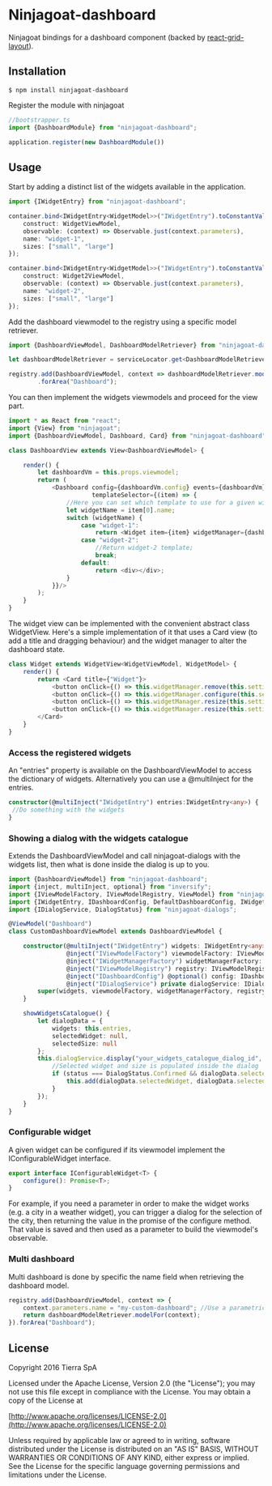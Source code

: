 # Ninjagoat-dashboard

Ninjagoat bindings for a dashboard component (backed by [react-grid-layout](https://github.com/STRML/react-grid-layout)).

## Installation

`
$ npm install ninjagoat-dashboard
`

Register the module with ninjagoat

```typescript
//bootstrapper.ts
import {DashboardModule} from "ninjagoat-dashboard";

application.register(new DashboardModule())
```

## Usage

Start by adding a distinct list of the widgets available in the application.
```typescript
import {IWidgetEntry} from "ninjagoat-dashboard";

container.bind<IWidgetEntry<WidgetModel>>("IWidgetEntry").toConstantValue({
    construct: WidgetViewModel,
    observable: (context) => Observable.just(context.parameters),
    name: "widget-1",
    sizes: ["small", "large"]
});

container.bind<IWidgetEntry<WidgetModel>>("IWidgetEntry").toConstantValue({
    construct: Widget2ViewModel,
    observable: (context) => Observable.just(context.parameters),
    name: "widget-2",
    sizes: ["small", "large"]
});
```

Add the dashboard viewmodel to the registry using a specific model retriever.

```typescript
import {DashboardViewModel, DashboardModelRetriever} from "ninjagoat-dashboard";

let dashboardModelRetriever = serviceLocator.get<DashboardModelRetriever>("DashboardModelRetriever");

registry.add(DashboardViewModel, context => dashboardModelRetriever.modelFor(context))
        .forArea("Dashboard");
```

You can then implement the widgets viewmodels and proceed for the view part.

```typescript
import * as React from "react";
import {View} from "ninjagoat";
import {DashboardViewModel, Dashboard, Card} from "ninjagoat-dashboard";

class DashboardView extends View<DashboardViewModel> {

    render() {
        let dashboardVm = this.props.viewmodel;
        return (
            <Dashboard config={dashboardVm.config} events={dashboardVm} widgets={dashboardVm.widgets}
                       templateSelector={(item) => {
                //Here you can set which template to use for a given widget
                let widgetName = item[0].name;
                switch (widgetName) {
                    case "widget-1":
                        return <Widget item={item} widgetManager={dashboardVm} />;
                    case "widget-2":
                        //Return widget-2 template;
                        break;
                    default:
                        return <div></div>;
                }
            }}/>
        );
    }
}
```

The widget view can be implemented with the convenient abstract class WidgetView. Here's a simple implementation of it that uses a Card view (to add a title and dragging behaviour) and the widget manager to alter the dashboard state.
```typescript
class Widget extends WidgetView<WidgetViewModel, WidgetModel> {
    render() {
        return <Card title={"Widget"}>
            <button onClick={() => this.widgetManager.remove(this.settings.id)}>Close</button>
            <button onClick={() => this.widgetManager.configure(this.settings.id)}>Configure</button>
            <button onClick={() => this.widgetManager.resize(this.settings.id, "large")}>Make large</button>
            <button onClick={() => this.widgetManager.resize(this.settings.id, "small")}>Make small</button>
        </Card>
    }
}
```

### Access the registered widgets

An "entries" property is available on the DashboardViewModel to access the dictionary of widgets.
Alternatively you can use a @multiInject for the entries.

```typescript
constructor(@multiInject("IWidgetEntry") entries:IWidgetEntry<any>) {
 //Do something with the widgets   
}
```

### Showing a dialog with the widgets catalogue

Extends the DashboardViewModel and call ninjagoat-dialogs with the widgets list, then what is done inside the dialog is up to you.

```typescript
import {DashboardViewModel} from "ninjagoat-dashboard";
import {inject, multiInject, optional} from "inversify";
import {IViewModelFactory, IViewModelRegistry, ViewModel} from "ninjagoat";
import {IWidgetEntry, IDashboardConfig, DefaultDashboardConfig, IWidgetManagerFactory} from "ninjagoat-dashboard";
import {IDialogService, DialogStatus} from "ninjagoat-dialogs";

@ViewModel("Dashboard")
class CustomDashboardViewModel extends DashboardViewModel {

    constructor(@multiInject("IWidgetEntry") widgets: IWidgetEntry<any>[],
                @inject("IViewModelFactory") viewmodelFactory: IViewModelFactory,
                @inject("IWidgetManagerFactory") widgetManagerFactory: IWidgetManagerFactory,
                @inject("IViewModelRegistry") registry: IViewModelRegistry,
                @inject("IDashboardConfig") @optional() config: IDashboardConfig = new DefaultDashboardConfig(),
                @inject("IDialogService") private dialogService: IDialogService,) {
        super(widgets, viewmodelFactory, widgetManagerFactory, registry, config);
    }

    showWidgetsCatalogue() {
        let dialogData = {
            widgets: this.entries,
            selectedWidget: null,
            selectedSize: null
        };
        this.dialogService.display("your_widgets_catalogue_dialog_id", dialogData, null).then((status: DialogStatus) => {
            //Selected widget and size is populated inside the dialog
            if (status === DialogStatus.Confirmed && dialogData.selectedWidget) {
                this.add(dialogData.selectedWidget, dialogData.selectedSize);
            }
        });
    }
}

```

### Configurable widget

A given widget can be configured if its viewmodel implement the IConfigurableWidget interface.

```typescript
export interface IConfigurableWidget<T> {
    configure(): Promise<T>;
}
```

For example, if you need a parameter in order to make the widget works (e.g. a city in a weather widget), you can trigger a dialog for the selection of the city, then returning the value in the promise of the configure method. That value is saved and then used as a parameter to build the viewmodel's observable.

### Multi dashboard

Multi dashboard is done by specific the name field when retrieving the dashboard model.

```typescript
registry.add(DashboardViewModel, context => {
    context.parameters.name = "my-custom-dashboard"; //Use a parametric field in the router to populate it automatically
    return dashboardModelRetriever.modelFor(context);
}).forArea("Dashboard");
```

## License

Copyright 2016 Tierra SpA

Licensed under the Apache License, Version 2.0 (the "License");
you may not use this file except in compliance with the License.
You may obtain a copy of the License at

[http://www.apache.org/licenses/LICENSE-2.0](http://www.apache.org/licenses/LICENSE-2.0)

Unless required by applicable law or agreed to in writing, software
distributed under the License is distributed on an "AS IS" BASIS,
WITHOUT WARRANTIES OR CONDITIONS OF ANY KIND, either express or implied.
See the License for the specific language governing permissions and
limitations under the License.

